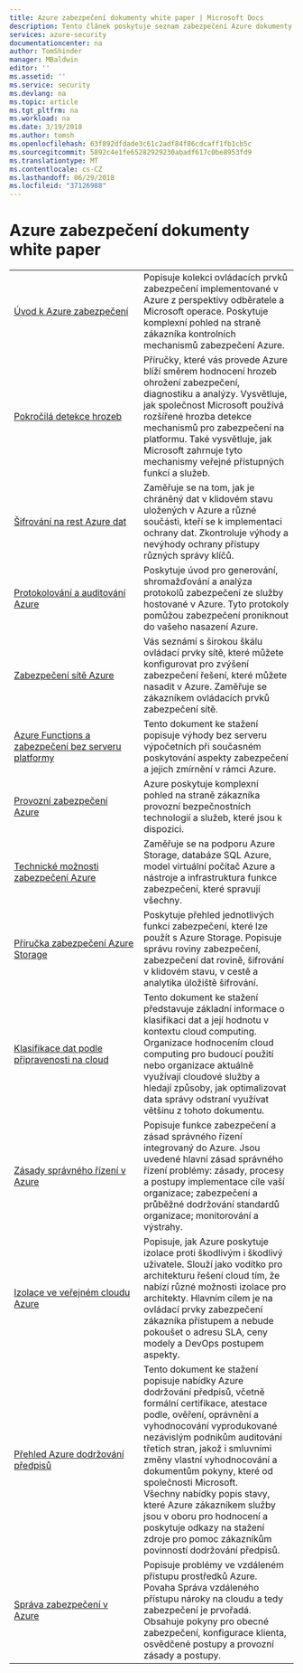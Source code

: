 ```yaml
---
title: Azure zabezpečení dokumenty white paper | Microsoft Docs
description: Tento článek poskytuje seznam zabezpečení Azure dokumenty white paper kurátorované pro různými prostředky Azure.
services: azure-security
documentationcenter: na
author: TomShinder
manager: MBaldwin
editor: ''
ms.assetid: ''
ms.service: security
ms.devlang: na
ms.topic: article
ms.tgt_pltfrm: na
ms.workload: na
ms.date: 3/19/2018
ms.author: tomsh
ms.openlocfilehash: 63f892dfdade3c61c2adf84f86cdcaff1fb1cb5c
ms.sourcegitcommit: 5892c4e1fe65282929230abadf617c0be8953fd9
ms.translationtype: MT
ms.contentlocale: cs-CZ
ms.lasthandoff: 06/29/2018
ms.locfileid: "37126988"
---
```

# <a name="azure-security-white-papers"></a>Azure zabezpečení dokumenty white paper
| | |
|-|-|
|[Úvod&nbsp;k&nbsp;Azure&nbsp;zabezpečení](azure-security.md)|Popisuje kolekci ovládacích prvků zabezpečení implementované v Azure z perspektivy odběratele a Microsoft operace. Poskytuje komplexní pohled na straně zákazníka kontrolních mechanismů zabezpečení Azure.|
|[Pokročilá detekce hrozeb](azure-threat-detection.md)|Příručky, které vás provede Azure blíží směrem hodnocení hrozeb ohrožení zabezpečení, diagnostiku a analýzy. Vysvětluje, jak společnost Microsoft používá rozšířené hrozba detekce mechanismů pro zabezpečení na platformu. Také vysvětluje, jak Microsoft zahrnuje tyto mechanismy veřejné přístupných funkcí a služeb.|
|[Šifrování na rest Azure dat](azure-security-encryption-atrest.md)|Zaměřuje se na tom, jak je chráněný dat v klidovém stavu uložených v Azure a různé součásti, kteří se k implementaci ochrany dat. Zkontroluje výhody a nevýhody ochrany přístupy různých správy klíčů.|
|[Protokolování a auditování Azure](azure-log-audit.md)|Poskytuje úvod pro generování, shromažďování a analýza protokolů zabezpečení ze služby hostované v Azure. Tyto protokoly pomůžou zabezpečení proniknout do vašeho nasazení Azure. |
|[Zabezpečení sítě Azure](azure-network-security.md)|Vás seznámí s širokou škálu ovládací prvky sítě, které můžete konfigurovat pro zvýšení zabezpečení řešení, které můžete nasadit v Azure. Zaměřuje se zákazníkem ovládacích prvků zabezpečení sítě.|
|[Azure Functions a zabezpečení bez serveru platformy](https://gallery.technet.microsoft.com/Azure-Functions-and-c6449f8d/file/202175/1/Microsoft%20Serverless%20Platform.pdf)|Tento dokument ke stažení popisuje výhody bez serveru výpočetních při současném poskytování aspekty zabezpečení a jejich zmírnění v rámci Azure. | 
|[Provozní zabezpečení Azure](azure-operational-security.md)|Azure poskytuje komplexní pohled na straně zákazníka provozní bezpečnostních technologií a služeb, které jsou k dispozici.|
|[Technické možnosti zabezpečení Azure](azure-security-technical-capabilities.md)|Zaměřuje se na podporu Azure Storage, databáze SQL Azure, model virtuální počítač Azure a nástroje a infrastruktura funkce zabezpečení, které spravují všechny.|
|[Příručka zabezpečení Azure Storage](https://docs.microsoft.com/azure/storage/common/storage-security-guide?toc=%2fazure%2fsecurity%2ftoc.json) |Poskytuje přehled jednotlivých funkcí zabezpečení, které lze použít s Azure Storage. Popisuje správu roviny zabezpečení, zabezpečení dat rovině, šifrování v klidovém stavu, v cestě a analytika úložiště šifrování.|
|[Klasifikace dat podle připravenosti na cloud](https://gallery.technet.microsoft.com/Data-Classification-for-51252f03/file/172083/1/Data%20Classification%20for%20Cloud%20Readiness%20(2017-04-11).pdf)  |Tento dokument ke stažení představuje základní informace o klasifikaci dat a její hodnotu v kontextu cloud computing. Organizace hodnocením cloud computing pro budoucí použití nebo organizace aktuálně využívají cloudové služby a hledají způsoby, jak optimalizovat data správy odstraní využívat většinu z tohoto dokumentu.|
|[Zásady správného řízení v Azure](governance-in-azure.md)|Popisuje funkce zabezpečení a zásad správného řízení integrovaný do Azure. Jsou uvedené hlavní zásad správného řízení problémy: zásady, procesy a postupy implementace cíle vaší organizace; zabezpečení a průběžné dodržování standardů organizace; monitorování a výstrahy.
|[Izolace ve veřejném cloudu Azure](azure-isolation.md)|Popisuje, jak Azure poskytuje izolace proti škodlivým i škodlivý uživatele. Slouží jako vodítko pro architekturu řešení cloud tím, že nabízí různé možnosti izolace pro architekty. Hlavním cílem je na ovládací prvky zabezpečení zákazníka přístupem a nebude pokoušet o adresu SLA, ceny modely a DevOps postupem aspekty.|
|[Přehled Azure dodržování předpisů](https://gallery.technet.microsoft.com/Overview-of-Azure-c1be3942)|Tento dokument ke stažení popisuje nabídky Azure dodržování předpisů, včetně formální certifikace, atestace podle, ověření, oprávnění a vyhodnocování vyprodukované nezávislým podnikům auditování třetích stran, jakož i smluvními změny vlastní vyhodnocování a dokumentům pokyny, které od společnosti Microsoft. <br/> Všechny nabídky popis stavy, které Azure zákazníkem služby jsou v oboru pro hodnocení a poskytuje odkazy na stažení zdroje pro pomoc zákazníkům povinností dodržování předpisů.|
|[Správa zabezpečení v Azure](azure-security-management.md)|Popisuje problémy ve vzdáleném přístupu prostředků Azure. Povaha Správa vzdáleného přístupu nároky na cloudu a tedy zabezpečení je prvořadá. Obsahuje pokyny pro obecné zabezpečení, konfigurace klienta, osvědčené postupy a provozní zásady a postupy. |



